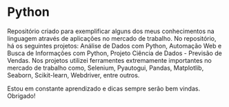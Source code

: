 # Python

Repositório criado para exemplificar alguns dos meus conhecimentos na linguagem através de aplicações no mercado de trabalho. 
No repositório, há os seguintes projetos: Análise de Dados com Python, Automação Web e Busca de Informações com Python, Projeto Ciência de Dados - Previsão de Vendas.
Nos projetos utilizei ferramentes extremamente importantes no mercado de trabalho como, Selenium, Pyautogui, Pandas, Matplotlib, Seaborn, Scikit-learn, Webdriver, entre outros.

Estou em constante aprendizado e dicas sempre serão bem vindas. Obrigado!

